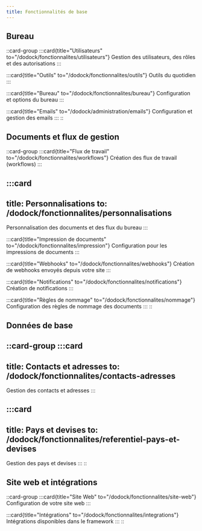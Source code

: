 ```yaml
---
title: Fonctionnalités de base
---
```


## Bureau

::card-group
  :::card{title="Utilisateurs" to="/dodock/fonctionnalites/utilisateurs"}
  Gestion des utilisateurs, des rôles et des autorisations
  :::

  :::card{title="Outils" to="/dodock/fonctionnalites/outils"}
  Outils du quotidien
  :::

  :::card{title="Bureau" to="/dodock/fonctionnalites/bureau"}
  Configuration et options du bureau
  :::

  :::card{title="Emails" to="/dodock/administration/emails"}
  Configuration et gestion des emails
  :::
::

## Documents et flux de gestion

::card-group
  :::card{title="Flux de travail" to="/dodock/fonctionnalites/workflows"}
  Création des flux de travail (workflows)
  :::

  :::card
  ---
  title: Personnalisations
  to: /dodock/fonctionnalites/personnalisations
  ---
  Personnalisation des documents et des flux du bureau
  :::

  :::card{title="Impression de documents" to="/dodock/fonctionnalites/impression"}
  Configuration pour les impressions de documents
  :::

  :::card{title="Webhooks" to="/dodock/fonctionnalites/webhooks"}
  Création de webhooks envoyés depuis votre site
  :::

  :::card{title="Notifications" to="/dodock/fonctionnalites/notifications"}
  Création de notifications
  :::

  :::card{title="Règles de nommage" to="/dodock/fonctionnalites/nommage"}
  Configuration des règles de nommage des documents
  :::
::

## Données de base

::card-group
  :::card
  ---
  title: Contacts et adresses
  to: /dodock/fonctionnalites/contacts-adresses
  ---
  Gestion des contacts et adresses
  :::

  :::card
  ---
  title: Pays et devises
  to: /dodock/fonctionnalites/referentiel-pays-et-devises
  ---
  Gestion des pays et devises
  :::
::

## Site web et intégrations

::card-group
  :::card{title="Site Web" to="/dodock/fonctionnalites/site-web"}
  Configuration de votre site web
  :::

  :::card{title="Intégrations" to="/dodock/fonctionnalites/integrations"}
  Intégrations disponibles dans le framework
  :::
::
